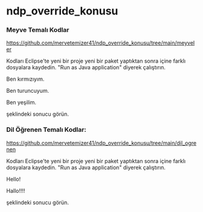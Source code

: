 # ndp_override_konusu

### Meyve Temalı Kodlar
https://github.com/mervetemizer41/ndp_override_konusu/tree/main/meyveler

Kodları Eclipse'te yeni bir proje yeni bir paket yaptıktan sonra içine farklı dosyalara kaydedin.
"Run as Java application" diyerek çalıştırın.

Ben kırmızıyım.

Ben turuncuyum.

Ben yeşilim.

şeklindeki sonucu görün.



### Dil Öğrenen Temalı Kodlar:
https://github.com/mervetemizer41/ndp_override_konusu/tree/main/dil_ogrenen

Kodları Eclipse'te yeni bir proje yeni bir paket yaptıktan sonra içine farklı dosyalara kaydedin.
"Run as Java application" diyerek çalıştırın.

Hello!

Hallo!!!!

şeklindeki sonucu görün.
